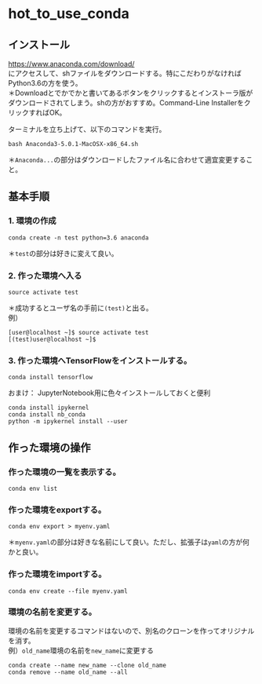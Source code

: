 # hot_to_use_conda
## インストール
https://www.anaconda.com/download/  
にアクセスして、shファイルをダウンロードする。特にこだわりがなければPython3.6の方を使う。  
＊Downloadとでかでかと書いてあるボタンをクリックするとインストーラ版がダウンロードされてしまう。shの方がおすすめ。Command-Line InstallerをクリックすればOK。

ターミナルを立ち上げて、以下のコマンドを実行。
```
bash Anaconda3-5.0.1-MacOSX-x86_64.sh
```
＊`Anaconda...`の部分はダウンロードしたファイル名に合わせて適宜変更すること。

## 基本手順
### 1. 環境の作成
```
conda create -n test python=3.6 anaconda
```
＊`test`の部分は好きに変えて良い。

### 2. 作った環境へ入る
```
source activate test
```
＊成功するとユーザ名の手前に`(test)`と出る。  
例）
```
[user@localhost ~]$ source activate test
[(test)user@localhost ~]$
```

### 3. 作った環境へTensorFlowをインストールする。
```
conda install tensorflow
```

おまけ： JupyterNotebook用に色々インストールしておくと便利
```
conda install ipykernel
conda install nb_conda
python -m ipykernel install --user
```

## 作った環境の操作
### 作った環境の一覧を表示する。
```
conda env list
```

### 作った環境をexportする。
```
conda env export > myenv.yaml
```
＊`myenv.yaml`の部分は好きな名前にして良い。ただし、拡張子は`yaml`の方が何かと良い。

### 作った環境をimportする。
```
conda env create --file myenv.yaml
```

### 環境の名前を変更する。
環境の名前を変更するコマンドはないので、別名のクローンを作ってオリジナルを消す。  
例）`old_name`環境の名前を`new_name`に変更する
```
conda create --name new_name --clone old_name
conda remove --name old_name --all
```
